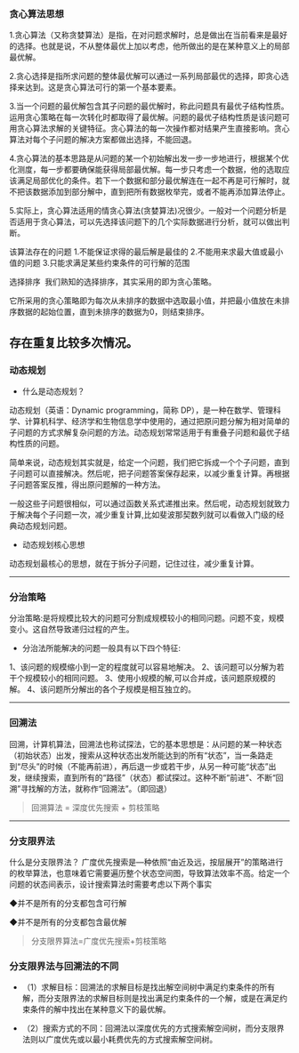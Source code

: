 <!--
 * @Author: zhangkangbin
 * @Date: 2022-11-21 15:46:09
 * @LastEditTime: 2022-11-22 12:58:11
 * @FilePath: \C_Study\chapter10_algorithm\algorithm.md
-->
### 贪心算法思想

​ 1.贪心算法（又称贪婪算法）是指，在对问题求解时，总是做出在当前看来是最好的选择。也就是说，不从整体最优上加以考虑，他所做出的是在某种意义上的局部最优解。

​ 2.贪心选择是指所求问题的整体最优解可以通过一系列局部最优的选择，即贪心选择来达到。这是贪心算法可行的第一个基本要素。

​ 3.当一个问题的最优解包含其子问题的最优解时，称此问题具有最优子结构性质。运用贪心策略在每一次转化时都取得了最优解。问题的最优子结构性质是该问题可用贪心算法求解的关键特征。贪心算法的每一次操作都对结果产生直接影响。贪心算法对每个子问题的解决方案都做出选择，不能回退。

​ 4.贪心算法的基本思路是从问题的某一个初始解出发一步一步地进行，根据某个优化测度，每一步都要确保能获得局部最优解。每一步只考虑一个数据，他的选取应该满足局部优化的条件。若下一个数据和部分最优解连在一起不再是可行解时，就不把该数据添加到部分解中，直到把所有数据枚举完，或者不能再添加算法停止。

​ 5.实际上，贪心算法适用的情贪心算法(贪婪算法)况很少。一般对一个问题分析是否适用于贪心算法，可以先选择该问题下的几个实际数据进行分析，就可以做出判断。

该算法存在的问题
1.不能保证求得的最后解是最佳的
2.不能用来求最大值或最小值的问题
3.只能求满足某些约束条件的可行解的范围

选择排序
​ 我们熟知的选择排序，其实采用的即为贪心策略。

​ 它所采用的贪心策略即为每次从未排序的数据中选取最小值，并把最小值放在未排序数据的起始位置，直到未排序的数据为0，则结束排序。


存在重复比较多次情况。
----------------------------------------------------------

### 动态规划

- 什么是动态规划？

动态规划（英语：Dynamic programming，简称 DP），是一种在数学、管理科学、计算机科学、经济学和生物信息学中使用的，通过把原问题分解为相对简单的子问题的方式求解复杂问题的方法。动态规划常常适用于有重叠子问题和最优子结构性质的问题。


简单来说，动态规划其实就是，给定一个问题，我们把它拆成一个个子问题，直到子问题可以直接解决。然后呢，把子问题答案保存起来，以减少重复计算。再根据子问题答案反推，得出原问题解的一种方法。

一般这些子问题很相似，可以通过函数关系式递推出来。然后呢，动态规划就致力于解决每个子问题一次，减少重复计算,比如斐波那契数列就可以看做入门级的经典动态规划问题。

- 动态规划核心思想

动态规划最核心的思想，就在于拆分子问题，记住过往，减少重复计算。


---------------------------------------------------------------

### 分治策略

分治策略:是将规模比较大的问题可分割成规模较小的相同问题。问题不变，规模变小。这自然导致递归过程的产生。

- 分治法所能解决的问题一般具有以下四个特征:

1、该问题的规模缩小到一定的程度就可以容易地解决。
2、该问题可以分解为若干个规模较小的相同问题。
3、使用小规模的解,可以合并成，该问题原规模的解。
4、该问题所分解出的各个子规模是相互独立的。

---------------------------------------------------------------

### 回溯法

回溯，计算机算法，回溯法也称试探法，它的基本思想是：从问题的某一种状态（初始状态）出发，搜索从这种状态出发所能达到的所有“状态”，当一条路走到“尽头”的时候（不能再前进），再后退一步或若干步，从另一种可能“状态”出发，继续搜索，直到所有的“路径”（状态）都试探过。这种不断“前进”、不断“回溯”寻找解的方法，就称作“回溯法”。（即回退）

> 回溯算法 = 深度优先搜索 + 剪枝策略

-----------------------------------


### 分支限界法

什么是分支限界法？
 广度优先搜索是—种依照“由近及远，按层展开”的策略进行的枚举算法，也意味着它需要遍历整个状态空间图，导致算法效率不高。给定一个问题的状态间表示，设计搜索算法时需要考虑以下两个事实 

 ◆并不是所有的分支都包含可行解

 ◆并不是所有的分支都包含最优解
     

> 分支限界算法=广度优先搜索+剪枝策略



### 分支限界法与回溯法的不同

- （1）求解目标：回溯法的求解目标是找出解空间树中满足约束条件的所有解，而分支限界法的求解目标则是找出满足约束条件的一个解，或是在满足约束条件的解中找出在某种意义下的最优解。

- （2）搜索方式的不同：回溯法以深度优先的方式搜索解空间树，而分支限界法则以广度优先或以最小耗费优先的方式搜索解空间树。